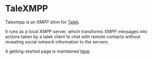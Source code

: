 TaleXMPP
========

Talexmpp is an XMPP shim for [Talek](https://github.com/privacylab/talek).

It runs as a local XMPP server, which transforms XMPP messages into actions
taken by a talek client to chat with remote contacts without revealing social
network information to the servers.

A getting-started page is maintained [here](https://wills.co.tt/talexmpp).
